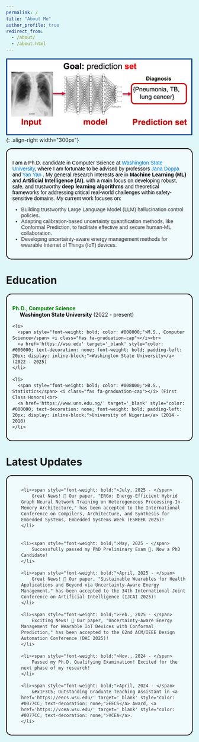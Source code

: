 ```yaml
---
permalink: /
title: "About Me"
author_profile: true
redirect_from: 
  - /about/
  - /about.html
---
```


<style>
  html, body {
    height: 100;
    margin: 0;
    background-color: #E0F7FA;
  }
</style>

![Illustration of TML for classification](/images/predSet.png){: .align-right width="300px"}
<div style="border: 2px solid #000000; padding: 15px; background-color: #F0FBFD; border-radius: 15px; margin-bottom: 20px; font-family: Arial, sans-serif; color: #333333;">
  <p style="color: #000000;">
    I am a Ph.D. candidate in Computer Science at 
    <a href='https://wsu.edu' target='_blank' style="color: #0077CC; text-decoration: none;">Washington State University</a>, 
    where I am fortunate to be advised by professors
    <a href='https://eecs.wsu.edu/~jana/' target='_blank' style="color: #0077CC; text-decoration: none;">Jana Doppa</a> and <a href='https://www.yanyan.pro/index.html' target='_blank' style="color: #0077CC; text-decoration: none;">Yan Yan</a> . 
    My general research interests are in <span style="font-weight: bold;">Machine Learning (ML)</span> and 
    <span style="font-weight: bold;">Artificial Intelligence (AI)</span>, 
    with a main focus on developing robust, safe, and trustworthy <span style="font-weight: bold;">deep learning algorithms</span> and theoretical frameworks for addressing critical real-world challenges within safety-sensitive domains. My current work focuses on:
  </p>
  <ul>
    <li>Building trustworthy Large Language Model (LLM) hallucination control policies.</li>
    <li>Adapting calibration-based uncertainty quantification methods, like Conformal Prediction, to facilitate effective and secure human-ML collaboration.</li>
    <li>Developing uncertainty-aware energy management methods for wearable Internet of Things (IoT) devices.</li>
  </ul>
</div>



Education
======
<div style="border: 2px solid #000000; padding: 15px; background-color: #F0FBFD; border-radius: 15px; margin-bottom: 20px;">
  <ul style="list-style-type: none; padding-left: 0;">
    <li>
      <span style="font-weight: bold; color: #008000;">Ph.D., Computer Science</span><br>
      <a href='https://wsu.edu' target='_blank' style="color: #000000; text-decoration: none; font-weight: bold; padding-left: 20px; display: inline-block;">Washington State University</a> (2022 - present)
    </li>
    <!-- <li>
      <span style="font-weight: bold; color: #008000;">MS., Computer Science</span> <i class="fas fa-graduation-cap"></i><br>
      <a href='https://wsu.edu' target='_blank' style="color: #000000; text-decoration: none; font-weight: bold; padding-left: 20px; display: inline-block;">Washington State University</a> (2022 - 2024)
    </li> -->

    <li>
      <span style="font-weight: bold; color: #008000;">M.S., Computer Science</span> <i class="fas fa-graduation-cap"></i><br>
      <a href='https://wsu.edu' target='_blank' style="color: #000000; text-decoration: none; font-weight: bold; padding-left: 20px; display: inline-block;">Washington State University</a> (2022 - 2025)
    </li>

    <li>
      <span style="font-weight: bold; color: #008000;">B.S., Statistics</span> <i class="fas fa-graduation-cap"></i> (First Class Honors)<br>
      <a href='https://www.unn.edu.ng/' target='_blank' style="color: #000000; text-decoration: none; font-weight: bold; padding-left: 20px; display: inline-block;">University of Nigeria</a> (2014 - 2018)
    </li>
  </ul>
</div>










Latest Updates
======
<div style="border: 2px solid #000000; padding: 15px; background-color: #F0FBFD; border-radius: 15px; margin-bottom: 20px; font-family: Arial, sans-serif; color: #333333;">
  <ul>

    <li><span style="font-weight: bold;">July, 2025 - </span> 
        Great News! 🎉 Our paper, "ERGo: Energy-Efficient Hybrid Graph Neural Network Training on Heterogeneous Processing-In-Memory Architecture," has been accepted to the International Conference on Compilers, Architecture, and Synthesis for Embedded Systems, Embedded Systems Week (ESWEEK 2025)!
    </li>


    <li><span style="font-weight: bold;">May, 2025 - </span> 
        Successfully passed my PhD Preliminary Exam 🎉. Now a PhD Candidate!
    </li>
    
    <li><span style="font-weight: bold;">April, 2025 - </span> 
        Great News! 🎉 Our paper, "Sustainable Wearables for Health Applications and Beyond via Uncertainty-Aware Energy Management," has been accepted to the 34th International Joint Conference on Artificial Intelligence (IJCAI 2025)!
    </li>
    
    <li><span style="font-weight: bold;">Feb., 2025 - </span> 
        Exciting News! 🎉 Our paper, "Uncertainty-Aware Energy Management for Wearable IoT Devices with Conformal Prediction," has been accepted to the 62nd ACM/IEEE Design Automation Conference (DAC 2025)!
    </li>
    
    <li><span style="font-weight: bold;">Nov., 2024 - </span> 
        Passed my Ph.D. Qualifying Examination! Excited for the next phase of my research!
    </li>
    
    <li><span style="font-weight: bold;">April, 2024 - </span> 
        &#x1F3C5; Outstanding Graduate Teaching Assistant in <a href='https://eecs.wsu.edu/' target='_blank' style="color: #0077CC; text-decoration: none;">EECS</a> Award, <a href='https://vcea.wsu.edu/' target='_blank' style="color: #0077CC; text-decoration: none;">VCEA</a>.
    </li>
    
  </ul>
</div>
 

<!-- This is a comment -->

<!-- Example: editing a markdown file for a talk -->
<!-- ![Editing a markdown file for a talk](/images/editing-talk.png) -->



